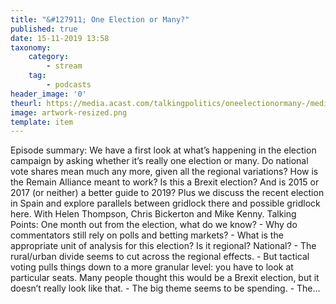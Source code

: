 ```yaml
---
title: "&#127911; One Election or Many?"
published: true
date: 15-11-2019 13:58
taxonomy:
    category:
        - stream
    tag:
        - podcasts
header_image: '0'
theurl: https://media.acast.com/talkingpolitics/oneelectionormany-/media.mp3
image: artwork-resized.png
template: item
--- 
```

Episode summary: We have a first look at what’s happening in the election campaign by asking whether it’s really one election or many. Do national vote shares mean much any more, given all the regional variations? How is the Remain Alliance meant to work? Is this a Brexit election? And is 2015 or 2017 (or neither) a better guide to 2019? Plus we discuss the recent election in Spain and explore parallels between gridlock there and possible gridlock here. With Helen Thompson, Chris Bickerton and Mike Kenny. Talking Points: One month out from the election, what do we know? - Why do commentators still rely on polls and betting markets? - What is the appropriate unit of analysis for this election? Is it regional? National? - The rural/urban divide seems to cut across the regional effects. - But tactical voting pulls things down to a more granular level: you have to look at particular seats. Many people thought this would be a Brexit election, but it doesn’t really look like that. - The big theme seems to be spending. - The…
